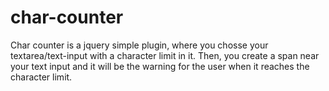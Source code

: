 char-counter
============

Char counter is a jquery simple plugin, where you chosse your textarea/text-input with a character limit in it. Then, you create a span near your text input and it will be the warning for the user when it reaches the character limit.
